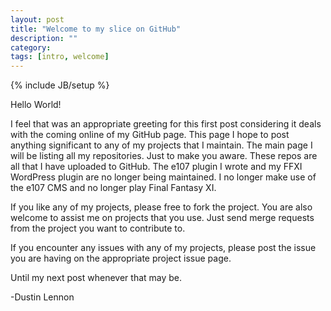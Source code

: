 ```yaml
---
layout: post
title: "Welcome to my slice on GitHub"
description: ""
category: 
tags: [intro, welcome]
---
```

{% include JB/setup %}

Hello World! 

I feel that was an appropriate greeting for this first post considering it deals with 
the coming online of my GitHub page. This page I hope to post anything significant to any 
of my projects that I maintain. The main page I will be listing all my repositories. Just 
to make you aware. These repos are all that I have uploaded to GitHub. The e107 plugin I 
wrote and my FFXI WordPress plugin are no longer being maintained. I no longer make use 
of the e107 CMS and no longer play Final Fantasy XI.

<!-- more -->

If you like any of my projects, please free to fork the project. You are also welcome to 
assist me on projects that you use. Just send merge requests from the project you want to 
contribute to.

If you encounter any issues with any of my projects, please post the issue you are having on
the appropriate project issue page.

Until my next post whenever that may be.

-Dustin Lennon